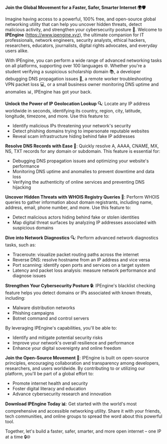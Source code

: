 **Join the Global Movement for a Faster, Safer, Smarter Internet 🌍🛡️**

Imagine having access to a powerful, 100% free, and open-source global networking utility that can help you uncover hidden threats, detect malicious activity, and strengthen your cybersecurity posture 🔐. Welcome to **IPEngine** (https://www.ipengine.xyz), the ultimate companion for IT professionals, network engineers, security analysts, ethical hackers, researchers, educators, journalists, digital rights advocates, and everyday users alike.

With IPEngine, you can perform a wide range of advanced networking tasks on all platforms, supporting over 100 languages 🌐. Whether you're a student verifying a suspicious scholarship domain 📚, a developer debugging DNS propagation issues 🤔, a remote worker troubleshooting VPN packet loss 💻, or a small business owner monitoring DNS uptime and anomalies 📊, IPEngine has got your back.

**Unlock the Power of IP Geolocation Lookup 🔍**: Locate any IP address worldwide in seconds, identifying its country, region, city, latitude, longitude, timezone, and more. Use this feature to:

* Identify malicious IPs threatening your network's security
* Detect phishing domains trying to impersonate reputable websites
* Reveal scam infrastructure hiding behind fake IP addresses

**Resolve DNS Records with Ease 📡**: Quickly resolve A, AAAA, CNAME, MX, NS, TXT records for any domain or subdomain. This feature is essential for:

* Debugging DNS propagation issues and optimizing your website's performance
* Monitoring DNS uptime and anomalies to prevent downtime and data loss
* Verifying the authenticity of online services and preventing DNS hijacking

**Uncover Hidden Threats with WHOIS Registry Queries 🚀**: Perform WHOIS queries to gather information about domain registrants, including name, address, email, phone number, and more. Use this feature to:

* Detect malicious actors hiding behind fake or stolen identities
* Map digital threat surfaces by analyzing IP addresses associated with suspicious domains

**Dive into Network Diagnostics 🔍**: Perform advanced network diagnostics tasks, such as:

* Traceroute: visualize packet routing paths across the internet
* Reverse DNS: resolve hostname from an IP address and vice versa
* Port scanning: identify open ports and services on a target system
* Latency and packet loss analysis: measure network performance and diagnose issues

**Strengthen Your Cybersecurity Posture 🔒**: IPEngine's blacklist checking feature helps you detect domains or IPs associated with known threats, including:

* Malware distribution networks
* Phishing campaigns
* Botnet command and control servers

By leveraging IPEngine's capabilities, you'll be able to:

* Identify and mitigate potential security risks
* Improve your network's overall resilience and performance
* Enhance your digital sovereignty and online freedom

**Join the Open-Source Movement 🌟**: IPEngine is built on open-source principles, encouraging collaboration and transparency among developers, researchers, and users worldwide. By contributing to or utilizing our platform, you'll be part of a global effort to:

* Promote internet health and security
* Foster digital literacy and education
* Advance cybersecurity research and innovation

**Download IPEngine Today 📊**: Get started with the world's most comprehensive and accessible networking utility. Share it with your friends, tech communities, and online groups to spread the word about this powerful tool.

Together, let's build a faster, safer, smarter, and more open internet – one IP at a time 🔒🌐